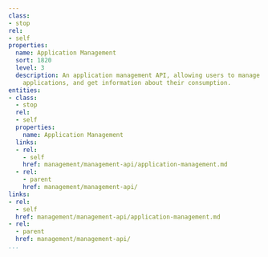 ```yaml
---
class:
- stop
rel:
- self
properties:
  name: Application Management
  sort: 1820
  level: 3
  description: An application management API, allowing users to manage their registered
    applications, and get information about their consumption.
entities:
- class:
  - stop
  rel:
  - self
  properties:
    name: Application Management
  links:
  - rel:
    - self
    href: management/management-api/application-management.md
  - rel:
    - parent
    href: management/management-api/
links:
- rel:
  - self
  href: management/management-api/application-management.md
- rel:
  - parent
  href: management/management-api/
...
```

